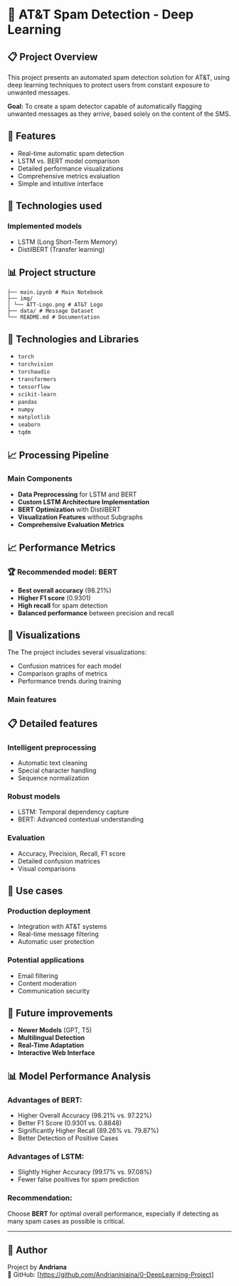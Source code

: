 # 🚫 AT&T Spam Detection - Deep Learning

## 📋 Project Overview

This project presents an automated spam detection solution for AT&T, using deep learning techniques to protect users from constant exposure to unwanted messages.

**Goal:**
To create a spam detector capable of automatically flagging unwanted messages as they arrive, based solely on the content of the SMS. 

## 🎯 Features

- Real-time automatic spam detection
- LSTM vs. BERT model comparison
- Detailed performance visualizations
- Comprehensive metrics evaluation
- Simple and intuitive interface
  
## 🔧 Technologies used

### Implemented models
- LSTM (Long Short-Term Memory)
- DistilBERT (Transfer learning)
## 📊 Project structure
```
├── main.ipynb # Main Notebook
├── img/
│ └── ATT-Logo.png # AT&T Logo
├── data/ # Message Dataset
└── README.md # Documentation
```

## 🚀 Technologies and Libraries
- `torch`
- `torchvision`
- `torchaudio`
- `transformers`
- `tensorflow`
- `scikit-learn`
- `pandas`
- `numpy`
- `matplotlib`
- `seaborn`
- `tqdm`
  
## 📈 Processing Pipeline

### Main Components
- **Data Preprocessing** for LSTM and BERT
- **Custom LSTM Architecture Implementation**
- **BERT Optimization** with DistilBERT
- **Visualization Features** without Subgraphs
- **Comprehensive Evaluation Metrics**

## 📈 Performance Metrics

### 🏆 Recommended model: BERT

- **Best overall accuracy** (98.21%)
- **Higher F1 score** (0.9301)
- **High recall** for spam detection
- **Balanced performance** between precision and recall
  
## 🎨 Visualizations

The The project includes several visualizations:
- Confusion matrices for each model
- Comparison graphs of metrics
- Performance trends during training
  
### Main features

## 📋 Detailed features

### Intelligent preprocessing

- Automatic text cleaning
- Special character handling
- Sequence normalization
  
### Robust models

- LSTM: Temporal dependency capture
- BERT: Advanced contextual understanding

### Evaluation
- Accuracy, Precision, Recall, F1 score
- Detailed confusion matrices
- Visual comparisons
  
## 🎯 Use cases

### Production deployment

- Integration with AT&T systems
- Real-time message filtering
- Automatic user protection
  
### Potential applications

- Email filtering
- Content moderation
- Communication security
  
## 🔮 Future improvements

- **Newer Models** (GPT, T5)
- **Multilingual Detection**
- **Real-Time Adaptation**
- **Interactive Web Interface**


## 📊 Model Performance Analysis

### Advantages of BERT:

- Higher Overall Accuracy (98.21% vs. 97.22%)
- Better F1 Score (0.9301 vs. 0.8848)
- Significantly Higher Recall (89.26% vs. 79.87%)
- Better Detection of Positive Cases
  
### Advantages of LSTM:

- Slightly Higher Accuracy (99.17% vs. 97.08%)
- Fewer false positives for spam prediction
  
### Recommendation:
Choose **BERT** for optimal overall performance, especially if detecting as many spam cases as possible is critical.

---

## 👤 Author

Project by **Andriana**  
🔗 GitHub: [https://github.com/Andrianiniaina/0-DeepLearning-Project]
